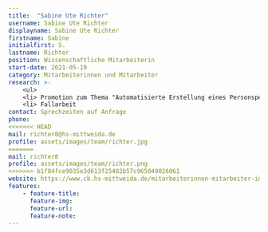 ```yaml
---
title:  "Sabine Ute Richter"
username: Sabine Ute Richter
displayname: Sabine Ute Richter
firstname: Sabine
initialfirst: S.
lastname: Richter
position: Wissenschaftliche Mitarbeiterin
start-date: 2021-05-19
category: Mitarbeiterinnen und Mitarbeiter
research: >- 
    <ul>
    <li> Promotion zum Thema "Automatisierte Erstellung eines Personspezifischen Rigs für die Identifizierung von Personen in Videomaterial"
    <li> Fallarbeit
contact: Sprechzeiten auf Anfrage
phone:
<<<<<<< HEAD
mail: richter8@hs-mittweida.de 
profile: assets/images/team/richter.jpg
=======
mail: richter8
profile: assets/images/team/richter.png
>>>>>>> b1f84fce9035e3d613f25402b57c965049026061
website: https://www.cb.hs-mittweida.de/mitarbeiterinnen-mitarbeiter-in-ihren-fachgruppen/richter-sabine-ute/
features:
    - feature-title: 
      feature-img: 
      feature-url: 
      feature-note: 
---
```


